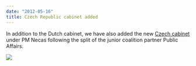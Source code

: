 ```yaml
---
date: "2012-05-16"
title: Czech Republic cabinet added
---
```


In addition to the Dutch cabinet,  we have also added the new [Czech cabinet](http://dev.parlgov.org/data/cze/cabinet-party/2012-04-27/) under PM Necas following the split of the junior coalition partner Public Affairs.

![](/images/parliament-germany.jpg)
